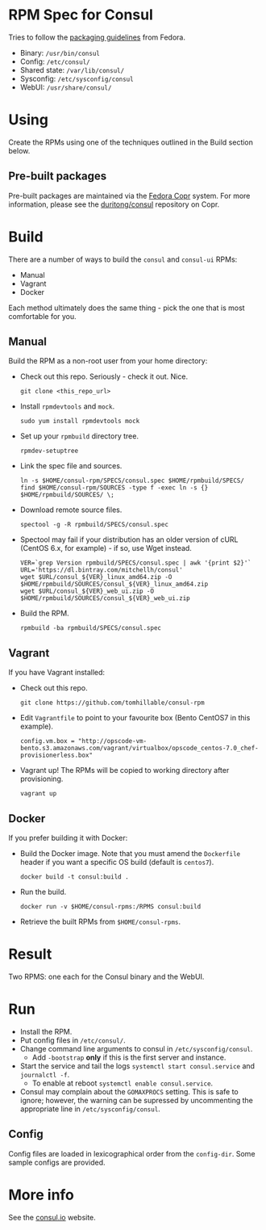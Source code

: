 # RPM Spec for Consul

Tries to follow the [packaging guidelines](https://fedoraproject.org/wiki/Packaging:Guidelines) from Fedora.

* Binary: `/usr/bin/consul`
* Config: `/etc/consul/`
* Shared state: `/var/lib/consul/`
* Sysconfig: `/etc/sysconfig/consul`
* WebUI: `/usr/share/consul/`

# Using

Create the RPMs using one of the techniques outlined in the Build section below.

## Pre-built packages

Pre-built packages are maintained via the [Fedora Copr](https://copr.fedoraproject.org/coprs/) system. For more information, please see the [duritong/consul](https://copr.fedoraproject.org/coprs/duritong/consul/) repository on Copr.

# Build

There are a number of ways to build the `consul` and `consul-ui` RPMs:
* Manual
* Vagrant
* Docker

Each method ultimately does the same thing - pick the one that is most comfortable for you.

## Manual

Build the RPM as a non-root user from your home directory:

* Check out this repo. Seriously - check it out. Nice.
    ```
    git clone <this_repo_url>
    ```

* Install `rpmdevtools` and `mock`.
    ```
    sudo yum install rpmdevtools mock
    ```

* Set up your `rpmbuild` directory tree.
    ```
    rpmdev-setuptree
    ```

* Link the spec file and sources.
    ```
    ln -s $HOME/consul-rpm/SPECS/consul.spec $HOME/rpmbuild/SPECS/
    find $HOME/consul-rpm/SOURCES -type f -exec ln -s {} $HOME/rpmbuild/SOURCES/ \;
    ```

* Download remote source files.
    ```
    spectool -g -R rpmbuild/SPECS/consul.spec
    ```

* Spectool may fail if your distribution has an older version of cURL (CentOS
  6.x, for example) - if so, use Wget instead.
    ```
    VER=`grep Version rpmbuild/SPECS/consul.spec | awk '{print $2}'`
    URL='https://dl.bintray.com/mitchellh/consul'
    wget $URL/consul_${VER}_linux_amd64.zip -O $HOME/rpmbuild/SOURCES/consul_${VER}_linux_amd64.zip
    wget $URL/consul_${VER}_web_ui.zip -O $HOME/rpmbuild/SOURCES/consul_${VER}_web_ui.zip
    ```

* Build the RPM.
    ```
    rpmbuild -ba rpmbuild/SPECS/consul.spec
    ```

## Vagrant

If you have Vagrant installed:

* Check out this repo.
    ```
    git clone https://github.com/tomhillable/consul-rpm
    ```

* Edit `Vagrantfile` to point to your favourite box (Bento CentOS7 in this example).
    ```
    config.vm.box = "http://opscode-vm-bento.s3.amazonaws.com/vagrant/virtualbox/opscode_centos-7.0_chef-provisionerless.box"
    ```

* Vagrant up! The RPMs will be copied to working directory after provisioning.
    ```
    vagrant up
    ```

## Docker

If you prefer building it with Docker:

* Build the Docker image. Note that you must amend the `Dockerfile` header if you want a specific OS build (default is `centos7`).
    ```
    docker build -t consul:build .
    ```

* Run the build.
    ```
    docker run -v $HOME/consul-rpms:/RPMS consul:build
    ```

* Retrieve the built RPMs from `$HOME/consul-rpms`.

# Result

Two RPMS: one each for the Consul binary and the WebUI.

# Run

* Install the RPM.
* Put config files in `/etc/consul/`.
* Change command line arguments to consul in `/etc/sysconfig/consul`.
  * Add `-bootstrap` **only** if this is the first server and instance.
* Start the service and tail the logs `systemctl start consul.service` and `journalctl -f`.
  * To enable at reboot `systemctl enable consul.service`.
* Consul may complain about the `GOMAXPROCS` setting. This is safe to ignore;
  however, the warning can be supressed by uncommenting the appropriate line in
  `/etc/sysconfig/consul`.

## Config

Config files are loaded in lexicographical order from the `config-dir`. Some
sample configs are provided.

# More info

See the [consul.io](http://www.consul.io) website.
